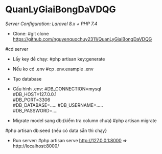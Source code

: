 # QuanLyGiaiBongDaVDQG

*Server Configuration: Laravel 8.x + PHP 7.4*
- Clone:
#git clone https://github.com/nguyenquochuy2311/QuanLyGiaiBongDaVDQG

#cd server

- Lấy key để chạy:
#php artisan key:generate

- Nếu ko có .env
#cp .env.example .env 

- Tạo database

- Cấu hình .env:
#DB_CONNECTION=mysql          
#DB_HOST=127.0.0.1            
#DB_PORT=3306                 
#DB_DATABASE=.....
#DB_USERNAME=.....        
#DB_PASSWORD=....

- Migrate model sang db:(kiểm tra column chưa)
#php artisan migrate 

#php artisan db:seed {nếu có data sẵn thì chạy}

- Run server:
#php artisan serve
http://127.0.0.1:8000 => http://localhost:8000/
